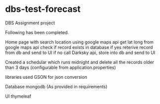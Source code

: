 # dbs-test-forecast

DBS Assignment project

Following has been completed.

Home page with search location using google maps api
get lat long from google maps api
check if record exists in database
     if yes
         reterive record from db and send to UI
     if no
          call Darksky api, store into db and send to UI
 
Created a schedular which runs midnight and delete all the records older than 3 days (configurable from application.properties)


libraries used
  GSON for json conversion
 
Database
  mongodb (As provided in requirements)
  
UI
  thymeleaf
  
